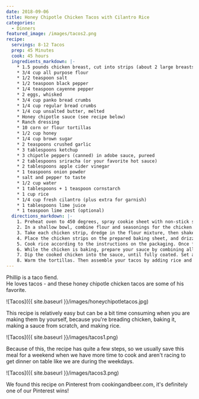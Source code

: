 ```yaml
---
date: 2018-09-06
title: Honey Chipotle Chicken Tacos with Cilantro Rice
categories:
  - Dinners
featured_image: /images/tacos2.png
recipe:
  servings: 8-12 Tacos
  prep: 45 Minutes
  cook: 45 hours
  ingredients_markdown: |-
    * 1.5 pounds chicken breast, cut into strips (about 2 large breasts)
    * 3/4 cup all purpose flour
    * 1/2 teaspoon salt
    * 1/2 teaspoon black pepper
    * 1/4 teaspoon cayenne pepper
    * 2 eggs, whisked
    * 3/4 cup panko bread crumbs
    * 1/4 cup regular bread crumbs
    * 1/4 cup unsalted butter, melted
    * Honey chipotle sauce (see recipe below) 
    * Ranch dressing 
    * 10 corn or flour tortillas
    * 1/2 cup honey
    * 1/4 cup brown sugar
    * 2 teaspoons crushed garlic
    * 3 tablespoons ketchup
    * 3 chipotle peppers (canned) in adobe sauce, pureed
    * 2 tablespoons sriracha (or your favorite hot sauce)
    * 2 tablespoons apple cider vinegar
    * 1 teaspoons onion powder
    * salt and pepper to taste
    * 1/2 cup water
    * 1 tablespoons + 1 teaspoon cornstarch 
    * 1 cup rice
    * 1/4 cup fresh cilantro (plus extra for garnish)
    * 1 tablespoons lime juice
    * 1 teaspoon lime zest (optional)
  directions_markdown: |-
    1. Preheat oven to 450 degrees, spray cookie sheet with non-stick spray, set aside.
    2. In a shallow bowl, combine flour and seasonings for the chicken. In another shallow bowl add eggs. In a third shallow bowl combine panko and regular bread crumbs.
    3. Take each chicken strip, dredge in the flour mixture, then shake to remove excess breading. Place in the egg and douse to coat. Then transfer the chicken strips to the bread crumb mixture; evenly coat and press down crumbs so that they adhere.
    4. Place the chicken strips on the prepared baking sheet, and drizzle the melted butter on top. Bake at 450 degrees for 8-10 minutes, then flip and bake for an additional 8-10 minutes, or until the chicken has cooked through and is crispy. Remove from oven.
    5. Cook rice according to the instructions on the packaging. Once finished, combine with cilantro, lime juice, lime zest and a dash of salt and pepper.
    6. While the chicken is baking, prepare your sauce by combining all the sauces ingredients, except the corn starch and water, in a medium saucepan. Bring the mixture to a boil while stirring often. While the mixture heats up, whisk the corn starch and water together in a small bowl until the corn starch is dissolved. Add this mixture to the boiling sauce, then continue to whisk while the sauce simmers, waiting approximately 3-4 minutes to allow the sauce to thicken. Set aside completed sauce.
    7. Dip the cooked chicken into the sauce, until fully coated. Set aside until you are ready to assemble your tacos.
    8. Warm the tortillas. Then assemble your tacos by adding rice and chicken strips into the tortilla, drizzling ranch overtop, and finishing with a sprinkle of cilantro. Serve immediately, and enjoy!
---
```


Phillip is a taco fiend.  
He loves tacos - and these honey chipotle chicken tacos are some of his favorite.  

![Tacos]({{ site.baseurl }}/images/honeychipotletacos.jpg)

This recipe is relatively easy but can be a bit time consuming when you are making them by yourself, because you're breading chicken, baking it, making a sauce from scratch, and making rice. 

![Tacos]({{ site.baseurl }}/images/tacos1.png)

Because of this, the recipe  has quite a few steps, so we usually save this meal for a weekend when we have more time to cook and aren't racing to get dinner on table like we are during the weekdays. 

![Tacos]({{ site.baseurl }}/images/tacos3.png)

We found this recipe on Pinterest from cookingandbeer.com, it's definitely one of our Pinterest wins!
